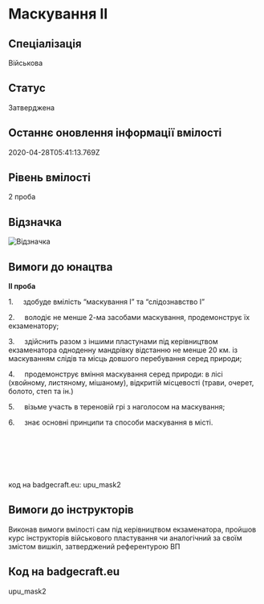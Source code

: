 # Маскування ІІ

## Спеціалізація

Військова

## Статус

Затверджена

## Останнє оновлення інформації вмілості

2020-04-28T05:41:13.769Z

## Рівень вмілості

2 проба

## Відзначка

![Відзначка](../images/Maskuvannia_II/___________2.jpg)

## Вимоги до юнацтва

<p><b>ІІ проба</b></p><p>1.&nbsp;&nbsp;&nbsp;&nbsp; здобуде вмілість “маскування І” та “слідознавство І”</p><p>2.&nbsp;&nbsp;&nbsp;&nbsp; володіє не менше 2-ма засобами маскування, продемонструє їх екзаменатору;</p><p>3.&nbsp;&nbsp;&nbsp;&nbsp; здійснить разом з іншими пластунами під керівництвом екзаменатора одноденну мандрівку відстанню не менше 20 км. із маскуванням слідів та місць довшого перебування серед природи;</p><p>4.&nbsp;&nbsp;&nbsp;&nbsp; продемонструє вміння маскування серед природи: в лісі (хвойному, листяному, мішаному), відкритій місцевості (трави, очерет, болото, степ та ін.)</p><p>5.&nbsp;&nbsp;&nbsp;&nbsp; візьме участь в тереновій грі з наголосом на маскування;</p><p>6.&nbsp;&nbsp;&nbsp;&nbsp; знає основні принципи та способи маскування в місті.</p><p><br></p><p><br></p><p><br></p><p>код на badgecraft.eu: upu_mask2<br></p>

## Вимоги до інструкторів

Виконав вимоги вмілості сам під керівництвом екзаменатора, пройшов курс інструкторів військового пластування чи аналогічний за своїм змістом вишкіл, затверджений референтурою ВП

## Код на badgecraft.eu

upu_mask2
